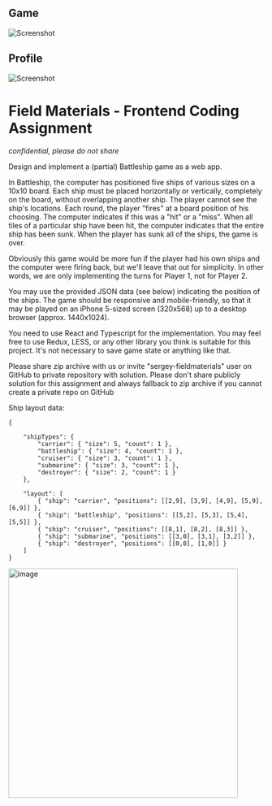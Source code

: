 ## Game

![Screenshot](https://snipboard.io/c0GHsi.jpg)

## Profile

![Screenshot](https://snipboard.io/ohuCF8.jpg)

# Field Materials - Frontend Coding Assignment

_confidential, please do not share_

Design and implement a (partial) Battleship game as a web app.

In Battleship, the computer has positioned five ships of various sizes on a 10x10 board. Each ship must be placed horizontally or vertically, completely on the board, without overlapping another ship. The player cannot see the ship's locations. Each round, the player "fires" at a board position of his choosing. The computer indicates if this was a "hit" or a "miss". When all tiles of a particular ship have been hit, the computer indicates that the entire ship has been sunk. When the player has sunk all of the ships, the game is over.

Obviously this game would be more fun if the player had his own ships and the computer were firing back, but we'll leave that out for simplicity. In other words, we are only implementing the turns for Player 1, not for Player 2.

You may use the provided JSON data (see below) indicating the position of the ships. The game should be responsive and mobile-friendly, so that it may be played on an iPhone 5-sized screen (320x568) up to a desktop browser (approx. 1440x1024).

You need to use React and Typescript for the implementation. You may feel free to use Redux, LESS, or any other library you think is suitable for this project. It's not necessary to save game state or anything like that.

Please share zip archive with us or invite "sergey-fieldmaterials" user on GitHub to private repository with solution. Please don't share publicly solution for this assignment and always fallback to zip archive if you cannot create a private repo on GitHub

Ship layout data:

```
{

    "shipTypes": {
        "carrier": { "size": 5, "count": 1 },
        "battleship": { "size": 4, "count": 1 },
        "cruiser": { "size": 3, "count": 1 },
        "submarine": { "size": 3, "count": 1 },
        "destroyer": { "size": 2, "count": 1 }
    },

    "layout": [
        { "ship": "carrier", "positions": [[2,9], [3,9], [4,9], [5,9], [6,9]] },
        { "ship": "battleship", "positions": [[5,2], [5,3], [5,4], [5,5]] },
        { "ship": "cruiser", "positions": [[8,1], [8,2], [8,3]] },
        { "ship": "submarine", "positions": [[3,0], [3,1], [3,2]] },
        { "ship": "destroyer", "positions": [[0,0], [1,0]] }
    ]
}
```

<img width="452" alt="image" src="https://user-images.githubusercontent.com/103999766/165146192-e71c1d15-1682-41a4-bf14-3c39bd8c1d8e.png">

